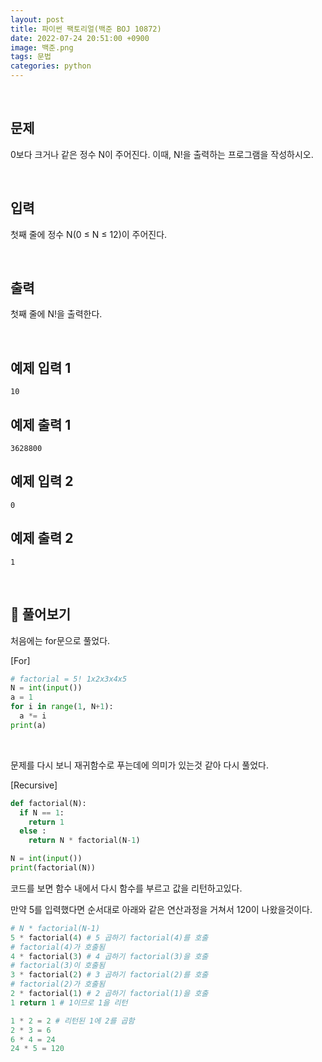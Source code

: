```yaml
---
layout: post
title: 파이썬 팩토리얼(백준 BOJ 10872)
date: 2022-07-24 20:51:00 +0900
image: 백준.png
tags: 문법
categories: python 
---
```


<br>

## 문제

0보다 크거나 같은 정수 N이 주어진다. 이때, N!을 출력하는 프로그램을 작성하시오.

<br>

## 입력

첫째 줄에 정수 N(0 ≤ N ≤ 12)이 주어진다.

<br>

## 출력

첫째 줄에 N!을 출력한다.

<br>

## 예제 입력 1

```
10
```

## 예제 출력 1 

```
3628800
```

## 예제 입력 2

```
0
```

## 예제 출력 2

```
1
```

<br>

## 📝 풀어보기

처음에는 for문으로 풀었다.

[For]

``` python
# factorial = 5! 1x2x3x4x5
N = int(input())
a = 1
for i in range(1, N+1):
  a *= i
print(a)
```

<br>

문제를 다시 보니 재귀함수로 푸는데에 의미가 있는것 같아 다시 풀었다.

[Recursive]

``` python
def factorial(N):
  if N == 1:
    return 1
  else :
    return N * factorial(N-1)

N = int(input())
print(factorial(N))
```

코드를 보면 함수 내에서 다시 함수를 부르고 값을 리턴하고있다.

만약 5를 입력했다면 순서대로 아래와 같은 연산과정을 거쳐서 120이 나왔을것이다.

``` python
# N * factorial(N-1) 
5 * factorial(4) # 5 곱하기 factorial(4)를 호출
# factorial(4)가 호출됨
4 * factorial(3) # 4 곱하기 factorial(3)을 호출
# factorial(3)이 호출됨
3 * factorial(2) # 3 곱하기 factorial(2)를 호출
# factorial(2)가 호출됨
2 * factorial(1) # 2 곱하기 factorial(1)을 호출
1 return 1 # 1이므로 1을 리턴

1 * 2 = 2 # 리턴된 1에 2를 곱함
2 * 3 = 6 
6 * 4 = 24
24 * 5 = 120
```
